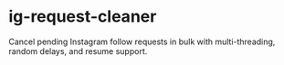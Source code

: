 # ig-request-cleaner
Cancel pending Instagram follow requests in bulk with multi-threading, random delays, and resume support.
